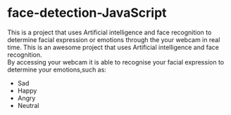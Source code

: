 # face-detection-JavaScript
This is a project that uses Artificial intelligence and face recognition to determine facial expression or emotions through the your webcam in real time.
This is an awesome project that uses Artificial intelligence and face recognition.
<br>
By accessing your webcam it is able to recognise your facial expression to determine your emotions,such as:
<ul>
  <li>Sad</li>
  <li>Happy</li>
  <li>Angry</li>
  <li>Neutral</li>
</ul>
